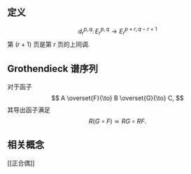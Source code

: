 
## 定义

$$
d_r^{p,q}\colon  E_r^{p,q} \to E_r^{p+r,q-r+1}
$$
第 $(r+1)$ 页是第 $r$ 页的上同调.

## Grothendieck 谱序列

对于函子
$$
A \overset{F}{\to} B \overset{G}{\to} C,
$$
其导出函子满足
$$
R(G\circ F) \simeq RG \circ RF.
$$

## 相关概念

[[正合偶]]